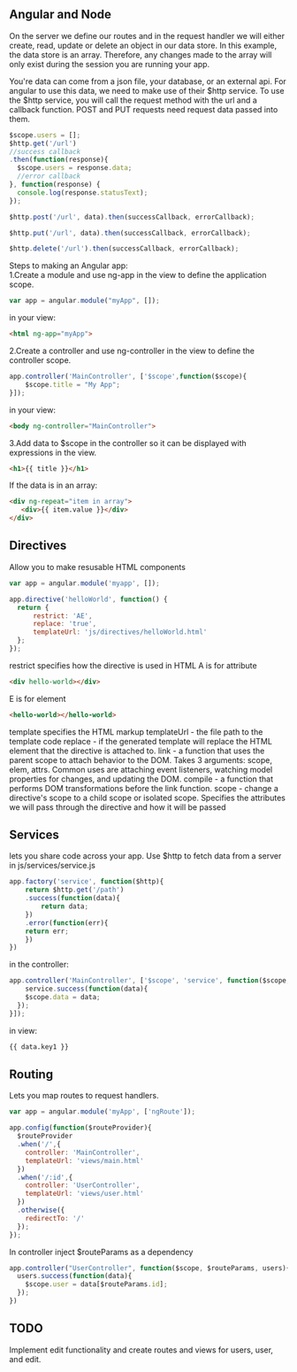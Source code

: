 ## Angular and Node

On the server we define our routes and in the request 
handler we will either create, read, update or delete
an object in our data store.  In this example, the 
data store is an array.  Therefore, any changes made to
the array will only exist during the session you are
running your app. 

You're data can come from a json file,
your database, or an external api.  For angular to use 
this data, we need to make use of their $http service. 
To use the $http service, you will call the request method
with the url and a callback function. POST and PUT requests
need request data passed into them. 

```js
$scope.users = [];
$http.get('/url')
//success callback
.then(function(response){
  $scope.users = response.data;
  //error callback
}, function(response) {
  console.log(response.statusText);
});

$http.post('/url', data).then(successCallback, errorCallback);

$http.put('/url', data).then(successCallback, errorCallback);

$http.delete('/url').then(successCallback, errorCallback);
```

Steps to making an Angular app:   
1.Create a module and use ng-app in the view to define
the application scope.   
```js
var app = angular.module("myApp", []);
```
in your view:

```html
<html ng-app="myApp">
```
2.Create a controller and use ng-controller in the 
view to define the controller scope.

```js
app.controller('MainController', ['$scope',function($scope){
	$scope.title = "My App";
}]);
```
in your view:

```html
<body ng-controller="MainController">
```

3.Add data to $scope in the controller so it can be
displayed with expressions in the view.
```html
<h1>{{ title }}</h1>
```

If the data is in an array:

```html
<div ng-repeat="item in array">
   <div>{{ item.value }}</div>
</div>
```

## Directives

Allow you to make resusable HTML components
```js
var app = angular.module('myapp', []);

app.directive('helloWorld', function() {
  return {
      restrict: 'AE',
      replace: 'true',
      templateUrl: 'js/directives/helloWorld.html'
  };
});
```
restrict specifies how the directive is used in HTML
A is for attribute

```html
<div hello-world></div>
```

E is for element

```html
<hello-world></hello-world>
```

template specifies the HTML markup
templateUrl - the file path to the template code
replace - if the generated template will replace the HTML element that the directive is attached to.
link - a function that uses the parent scope to attach behavior to the DOM. Takes 3 arguments: scope, elem, attrs.  Common uses are attaching event listeners, watching model properties for changes, and updating the DOM.
compile - a function that performs DOM transformations before the link function.
scope - change a directive's scope to a child scope or isolated scope. Specifies the attributes we will pass through the directive and how it will be passed

## Services

lets you share code across your app. Use $http to fetch data from a server
in js/services/service.js

```js
app.factory('service', function($http){
	return $http.get('/path')
	.success(function(data){
		return data;
	})
	.error(function(err){
	return err;
	})
})
```
in the controller:

```js
app.controller('MainController', ['$scope', 'service', function($scope, service) {
	service.success(function(data){
    $scope.data = data;
  });
}]);
```
in view:

```html
{{ data.key1 }}
```
## Routing
Lets you map routes to request handlers.

```js
var app = angular.module('myApp', ['ngRoute']);

app.config(function($routeProvider){
  $routeProvider
  .when('/',{
    controller: 'MainController',
    templateUrl: 'views/main.html'
  })
  .when('/:id',{
    controller: 'UserController',
    templateUrl: 'views/user.html'
  })
  .otherwise({
    redirectTo: '/'
  });
});
```
In controller inject $routeParams as a dependency

```js
app.controller("UserController", function($scope, $routeParams, users){
  users.success(function(data){
    $scope.user = data[$routeParams.id];
  });
})
```
 
## TODO 
Implement edit functionality and create routes and views for users, user, and edit.  
